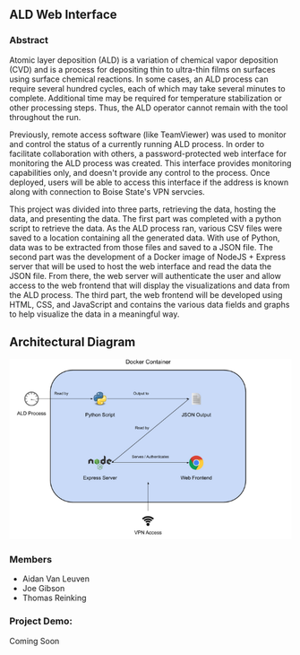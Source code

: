 ## ALD Web Interface

### Abstract

Atomic layer deposition (ALD) is a variation of chemical vapor deposition (CVD) and is a process for depositing thin to ultra-thin films on surfaces using surface chemical reactions. In some cases, an ALD process can require several hundred cycles, each of which may take several minutes to complete. Additional time may be required for temperature stabilization or other processing steps. Thus, the ALD operator cannot remain with the tool throughout the run.

Previously, remote access software (like TeamViewer) was used to monitor and control the status of a currently running ALD process. In order to facilitate collaboration with others, a password-protected web interface for monitoring the ALD process was created. This interface provides monitoring capabilities only, and doesn't provide any control to the process. Once deployed, users will be able to access this interface if the address is known along with connection to Boise State's VPN servcies. 

This project was divided into three parts, retrieving the data, hosting the data, and presenting the data. The first part was completed with a python script to retrieve the data. As the ALD process ran, various CSV files were saved to a location containing all the generated data. With use of Python, data was to be extracted from those files and saved to a JSON file. The second part was the development of a Docker image of NodeJS + Express server that will be used to host the web interface and read the data the JSON file. From there, the web server will authenticate the user and allow access to the web frontend that will display the visualizations and data from the ALD process. The third part, the web frontend will be developed using HTML, CSS, and JavaScript and contains the various data fields and graphs to help visualize the data in a meaningful way.  


## Architectural Diagram
![Image](/cs481.PNG)

### Members
- Aidan Van Leuven
- Joe Gibson
- Thomas Reinking

### Project Demo:
Coming Soon
